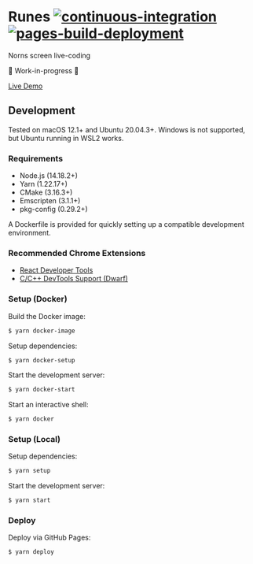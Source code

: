 # Runes [![continuous-integration](https://github.com/midouest/runes/actions/workflows/continuous-integration.yml/badge.svg)](https://github.com/midouest/runes/actions/workflows/continuous-integration.yml) [![pages-build-deployment](https://github.com/midouest/runes/actions/workflows/pages/pages-build-deployment/badge.svg)](https://github.com/midouest/runes/actions/workflows/pages/pages-build-deployment)

Norns screen live-coding

🚧 Work-in-progress 🚧

[Live Demo](https://midouest.github.io/runes/)

## Development

Tested on macOS 12.1+ and Ubuntu 20.04.3+. Windows is not supported, but Ubuntu
running in WSL2 works.

### Requirements

- Node.js (14.18.2+)
- Yarn (1.22.17+)
- CMake (3.16.3+)
- Emscripten (3.1.1+)
- pkg-config (0.29.2+)

A Dockerfile is provided for quickly setting up a compatible development
environment.

### Recommended Chrome Extensions

- [React Developer Tools](https://chrome.google.com/webstore/detail/react-developer-tools/fmkadmapgofadopljbjfkapdkoienihi)
- [C/C++ DevTools Support \(Dwarf\)](https://chrome.google.com/webstore/detail/cc%20%20-devtools-support-dwa/pdcpmagijalfljmkmjngeonclgbbannb)

### Setup (Docker)

Build the Docker image:

```bash
$ yarn docker-image
```

Setup dependencies:

```bash
$ yarn docker-setup
```

Start the development server:

```bash
$ yarn docker-start
```

Start an interactive shell:

```bash
$ yarn docker
```

### Setup (Local)

Setup dependencies:

```bash
$ yarn setup
```

Start the development server:

```bash
$ yarn start
```

### Deploy

Deploy via GitHub Pages:

```bash
$ yarn deploy
```
